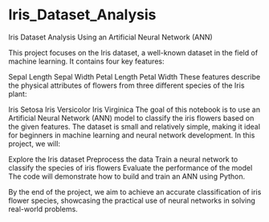 # Iris_Dataset_Analysis
Iris Dataset Analysis Using an Artificial Neural Network (ANN)

This project focuses on the Iris dataset, a well-known dataset in the field of machine learning. It contains four key features:

Sepal Length
Sepal Width
Petal Length
Petal Width
These features describe the physical attributes of flowers from three different species of the Iris plant:

Iris Setosa
Iris Versicolor
Iris Virginica
The goal of this notebook is to use an Artificial Neural Network (ANN) model to classify the iris flowers based on the given features. The dataset is small and relatively simple, making it ideal for beginners in machine learning and neural network development. In this project, we will:

Explore the Iris dataset
Preprocess the data
Train a neural network to classify the species of iris flowers
Evaluate the performance of the model
The code will demonstrate how to build and train an ANN using Python.

By the end of the project, we aim to achieve an accurate classification of iris flower species, showcasing the practical use of neural networks in solving real-world problems.
